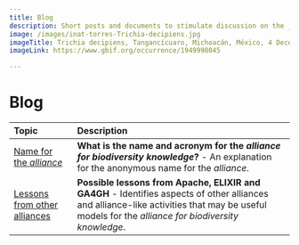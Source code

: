 ```yaml
---
title: Blog
description: Short posts and documents to stimulate discussion on the _alliance for biodiversity knowledge_
image: /images/inat-torres-Trichia-decipiens.jpg
imageTitle: Trichia decipiens, Tangancícuaro, Michoacán, México, 4 December 2018. Photo by Ricardo Arredondo Torres CC BY-NC 4.0 via iNaturalist research-grade observations.
imageLink: https://www.gbif.org/occurrence/1949998045

---
```

# Blog

| Topic | Description |
| :-------------------------- | :---- |
| [Name for the _alliance_](./alliance-name) | **What is the name and acronym for the _alliance for biodiversity knowledge_?** - An explanation for the anonymous name for the _alliance_. |
| [Lessons from other alliances](./possible-lessons) | **Possible lessons from Apache, ELIXIR and GA4GH** - Identifies aspects of other alliances and alliance-like activities that may be useful models for the _alliance for biodiversity knowledge_. |
